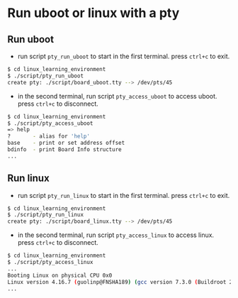 # Run uboot or linux with a pty

## Run uboot
- run script `pty_run_uboot` to start in the first terminal. press `ctrl+c` to exit.
```bash
$ cd linux_learning_environment
$ ./script/pty_run_uboot 
create pty: ./script/board_uboot.tty --> /dev/pts/45
```
- in the second terminal, run script `pty_access_uboot` to access uboot. press `ctrl+c` to disconnect.
```bash
$ cd linux_learning_environment
$ ./script/pty_access_uboot
=> help
?       - alias for 'help'
base    - print or set address offset
bdinfo  - print Board Info structure
...
```

## Run linux
- run script `pty_run_linux` to start in the first terminal. press `ctrl+c` to exit.
```bash
$ cd linux_learning_environment
$ ./script/pty_run_linux 
create pty: ./script/board_linux.tty --> /dev/pts/45
```
- in the second terminal, run script `pty_access_linux` to access linux. press `ctrl+c` to disconnect.
```bash
$ cd linux_learning_environment
$ ./script/pty_access_linux
...
Booting Linux on physical CPU 0x0
Linux version 4.16.7 (guolinp@FNSHA189) (gcc version 7.3.0 (Buildroot 2018.11.1-g91a13a6-dirty)) #1 SMP Mon Jan 21 10:54:47 CST 2019
...
```
